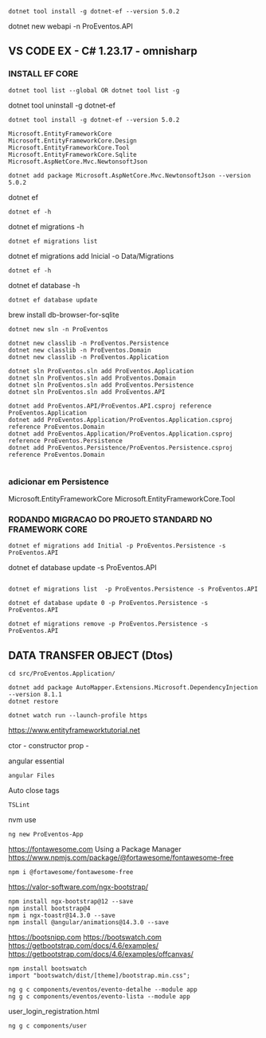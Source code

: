 
```
dotnet tool install -g dotnet-ef --version 5.0.2
```
dotnet new webapi -n ProEventos.API

## VS CODE EX - C# 1.23.17 - omnisharp

### INSTALL EF CORE
```
dotnet tool list --global OR dotnet tool list -g
```
dotnet tool uninstall -g dotnet-ef
```
dotnet tool install -g dotnet-ef --version 5.0.2 

Microsoft.EntityFrameworkCore
Microsoft.EntityFrameworkCore.Design
Microsoft.EntityFrameworkCore.Tool
Microsoft.EntityFrameworkCore.Sqlite
Microsoft.AspNetCore.Mvc.NewtonsoftJson

dotnet add package Microsoft.AspNetCore.Mvc.NewtonsoftJson --version 5.0.2

```
dotnet ef

```
dotnet ef -h
```
dotnet ef migrations -h
```
dotnet ef migrations list
```
dotnet ef migrations add Inicial -o Data/Migrations
```
dotnet ef -h
```
dotnet ef database -h
```
dotnet ef database update
```
brew install db-browser-for-sqlite
```
dotnet new sln -n ProEventos

dotnet new classlib -n ProEventos.Persistence
dotnet new classlib -n ProEventos.Domain
dotnet new classlib -n ProEventos.Application

dotnet sln ProEventos.sln add ProEventos.Application
dotnet sln ProEventos.sln add ProEventos.Domain
dotnet sln ProEventos.sln add ProEventos.Persistence
dotnet sln ProEventos.sln add ProEventos.API

dotnet add ProEventos.API/ProEventos.API.csproj reference ProEventos.Application
dotnet add ProEventos.Application/ProEventos.Application.csproj reference ProEventos.Domain
dotnet add ProEventos.Application/ProEventos.Application.csproj reference ProEventos.Persistence
dotnet add ProEventos.Persistence/ProEventos.Persistence.csproj reference ProEventos.Domain


```
### adicionar em Persistence
Microsoft.EntityFrameworkCore
Microsoft.EntityFrameworkCore.Tool

### RODANDO MIGRACAO DO PROJETO STANDARD NO FRAMEWORK CORE

```
dotnet ef migrations add Initial -p ProEventos.Persistence -s ProEventos.API

```
dotnet ef database update -s ProEventos.API
```

dotnet ef migrations list  -p ProEventos.Persistence -s ProEventos.API

dotnet ef database update 0 -p ProEventos.Persistence -s ProEventos.API

dotnet ef migrations remove -p ProEventos.Persistence -s ProEventos.API
```

## DATA TRANSFER OBJECT (Dtos)
```
cd src/ProEventos.Application/

dotnet add package AutoMapper.Extensions.Microsoft.DependencyInjection --version 8.1.1
dotnet restore 

dotnet watch run --launch-profile https

```
https://www.entityframeworktutorial.net


ctor - constructor
prop - 

angular essential
```
angular Files
```
Auto close tags
```
TSLint
```
nvm use

```
ng new ProEventos-App
```
https://fontawesome.com
Using a Package Manager
https://www.npmjs.com/package/@fortawesome/fontawesome-free
```
npm i @fortawesome/fontawesome-free
```
https://valor-software.com/ngx-bootstrap/

```
npm install ngx-bootstrap@12 --save
npm install bootstrap@4
npm i ngx-toastr@14.3.0 --save
npm install @angular/animations@14.3.0 --save

```
https://bootsnipp.com
https://bootswatch.com
https://getbootstrap.com/docs/4.6/examples/
https://getbootstrap.com/docs/4.6/examples/offcanvas/
```
npm install bootswatch
import "bootswatch/dist/[theme]/bootstrap.min.css";

ng g c components/eventos/evento-detalhe --module app
ng g c components/eventos/evento-lista --module app

```
user_login_registration.html

```
ng g c components/user

```